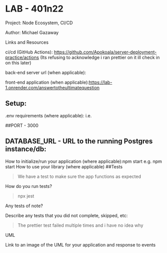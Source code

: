 # LAB - 401n22

Project: Node Ecosystem, CI/CD

Author: Michael Gazaway

Links and Resources

ci/cd (GitHub Actions): https://github.com/Apokoala/server-deployment-practice/actions
(Its refusing to acknowledge i ran prettier on it ill check in on this later)

back-end server url (when applicable):

front-end application (when applicable):https://lab-1.onrender.com/answertotheultimatequestion

## Setup:

.env requirements (where applicable):
i.e.

##PORT - 3000

## DATABASE_URL - URL to the running Postgres instance/db:
How to initialize/run your application (where applicable):npm start
e.g. npm start
How to use your library (where applicable)
##Tests
>We have a test to make sure the app functions as expected

How do you run tests? 
>npx jest

Any tests of note?

Describe any tests that you did not complete, skipped, etc:
>The prettier test failed multiple times and i have no idea why

UML

Link to an image of the UML for your application and response to events
